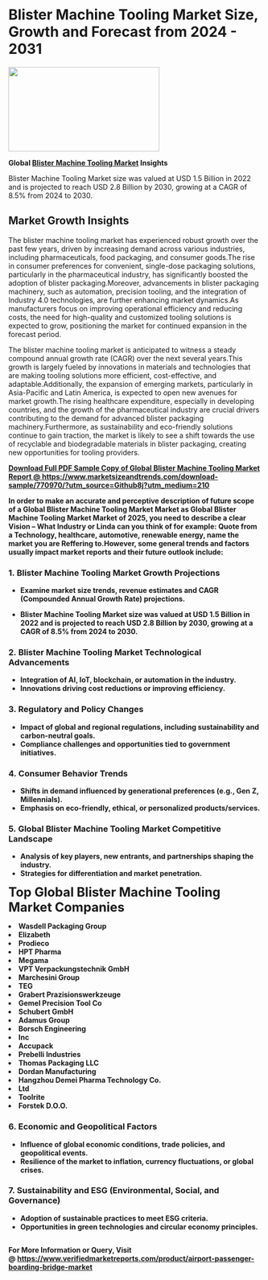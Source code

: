 <H1>Blister Machine Tooling Market Size, Growth and Forecast from 2024 - 2031</H1><img class="aligncenter size-medium wp-image-584254" src="https://thirdeyenews.in/wp-content/uploads/2024/09/Global-Market-Research-300x168.jpeg" alt="" width="300" height="168" /><p><strong>Global&nbsp;<a href="https://www.marketsizeandtrends.com/download-sample/770970/?utm_source=Github8j?utm_medium=210">Blister Machine Tooling Market</a> Insights</strong></p><p>Blister Machine Tooling Market size was valued at USD 1.5 Billion in 2022 and is projected to reach USD 2.8 Billion by 2030, growing at a CAGR of 8.5% from 2024 to 2030.</p><p><h2>Market Growth Insights</h2> <p>The blister machine tooling market has experienced robust growth over the past few years, driven by increasing demand across various industries, including pharmaceuticals, food packaging, and consumer goods.The rise in consumer preferences for convenient, single-dose packaging solutions, particularly in the pharmaceutical industry, has significantly boosted the adoption of blister packaging.Moreover, advancements in blister packaging machinery, such as automation, precision tooling, and the integration of Industry 4.0 technologies, are further enhancing market dynamics.As manufacturers focus on improving operational efficiency and reducing costs, the need for high-quality and customized tooling solutions is expected to grow, positioning the market for continued expansion in the forecast period.</p> <p><strong><a href="#"></a></strong></p> <p>The blister machine tooling market is anticipated to witness a steady compound annual growth rate (CAGR) over the next several years.This growth is largely fueled by innovations in materials and technologies that are making tooling solutions more efficient, cost-effective, and adaptable.Additionally, the expansion of emerging markets, particularly in Asia-Pacific and Latin America, is expected to open new avenues for market growth.The rising healthcare expenditure, especially in developing countries, and the growth of the pharmaceutical industry are crucial drivers contributing to the demand for advanced blister packaging machinery.Furthermore, as sustainability and eco-friendly solutions continue to gain traction, the market is likely to see a shift towards the use of recyclable and biodegradable materials in blister packaging, creating new opportunities for tooling providers.<p><strong><a href="#"></p><p><span class=""><strong>Download Full PDF Sample Copy of Global Blister Machine Tooling Market Report</strong> @ <a href="https://www.marketsizeandtrends.com/download-sample/770970/?utm_source=Github8j?utm_medium=210" target="_blank">https://www.marketsizeandtrends.com/download-sample/770970/?utm_source=Github8j?utm_medium=210</a></span></p><p>In order to make an accurate and perceptive description of future scope of a Global&nbsp;Blister Machine Tooling Market Market as Global&nbsp;Blister Machine Tooling Market Market of 2025, you need to describe a clear Vision &ndash; What Industry or Linda can you think of for example: Quote from a Technology, healthcare, automotive, renewable energy, name the market you are Reffering to.However, some general trends and factors usually impact market reports and their future outlook include:</p><h3>1.&nbsp;<strong>Blister Machine Tooling Market Growth Projections</strong></h3><ul><li>Examine market size trends, revenue estimates and CAGR (Compounded Annual Growth Rate) projections.</li><li><p>Blister Machine Tooling Market size was valued at USD 1.5 Billion in 2022 and is projected to reach USD 2.8 Billion by 2030, growing at a CAGR of 8.5% from 2024 to 2030.</p></li></ul><h3>2.&nbsp;<strong>Blister Machine Tooling Market Technological Advancements</strong></h3><ul><li>Integration of AI, IoT, blockchain, or automation in the industry.</li><li>Innovations driving cost reductions or improving efficiency.</li></ul><h3>3.&nbsp;<strong>Regulatory and Policy Changes</strong></h3><ul><li>Impact of global and regional regulations, including sustainability and carbon-neutral goals.</li><li>Compliance challenges and opportunities tied to government initiatives.</li></ul><h3>4.&nbsp;<strong>Consumer Behavior Trends</strong></h3><ul><li>Shifts in demand influenced by generational preferences (e.g., Gen Z, Millennials).</li><li>Emphasis on eco-friendly, ethical, or personalized products/services.</li></ul><h3>5.&nbsp;<strong>Global Blister Machine Tooling Market Competitive Landscape</strong></h3><ul><li>Analysis of key players, new entrants, and partnerships shaping the industry.</li><li>Strategies for differentiation and market penetration.</li></ul><p data-pm-slice="1 1 []"><span style="color: inherit; font-family: inherit; font-size: 25px;">Top Global Blister Machine Tooling Market Companies</span></p><div class="" data-test-id=""><p><li>Wasdell Packaging Group</li><li> Elizabeth</li><li> Prodieco</li><li> HPT Pharma</li><li> Megama</li><li> VPT Verpackungstechnik GmbH</li><li> Marchesini Group</li><li> TEG</li><li> Grabert Prazisionswerkzeuge</li><li> Gemel Precision Tool Co</li><li> Schubert GmbH</li><li> Adamus Group</li><li> Borsch Engineering</li><li> Inc</li><li> Accupack</li><li> Prebelli Industries</li><li> Thomas Packaging LLC</li><li> Dordan Manufacturing</li><li> Hangzhou Demei Pharma Technology Co.</li><li>Ltd</li><li> Toolrite</li><li> Forstek D.O.O.</li></p></div><h3>6.&nbsp;<strong>Economic and Geopolitical Factors</strong></h3><ul><li>Influence of global economic conditions, trade policies, and geopolitical events.</li><li>Resilience of the market to inflation, currency fluctuations, or global crises.</li></ul><h3>7.&nbsp;<strong>Sustainability and ESG (Environmental, Social, and Governance)</strong></h3><ul><li>Adoption of sustainable practices to meet ESG criteria.</li><li>Opportunities in green technologies and circular economy principles.</li></ul><h2><strong style="font-size: 14px;">For More Information or Query, Visit @&nbsp;</strong><a style="background-color: #ffffff; font-size: 14px;" href="https://www.marketsizeandtrends.com/report/blister-machine-tooling-market/" target="_blank">https://www.verifiedmarketreports.com/product/airport-passenger-boarding-bridge-market</a></h2>